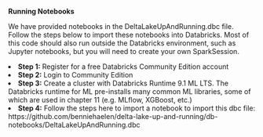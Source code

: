 **Running Notebooks**

We have provided  notebooks in the DeltaLakeUpAndRunning.dbc file. Follow the steps below to import these notebooks into Databricks. Most of this code should also run outside the Databricks environment, such as Jupyter notebooks, but you will need to create your own SparkSession.

<li><b>Step 1:</b> Register for a free Databricks Community Edition account
<li><b>Step 2:</b> Login to Community Edition
<li><b>Step 3:</b> Create a cluster with Databricks Runtime 9.1 ML LTS. The Databricks runtime for ML pre-installs many common ML libraries, some of which are used in chapter 11 (e.g. MLflow, XGBoost, etc.)
<li><b>Step 4:</b> Follow the steps here to import a notebook to import this dbc file: https://github.com/benniehaelen/delta-lake-up-and-running/db-notebooks/DeltaLakeUpAndRunning.dbc
